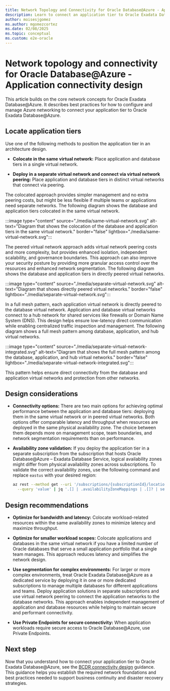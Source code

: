 ```yaml
---
title: Network Topology and Connectivity for Oracle Database@Azure - Application Connectivity Design
description: Learn to connect an application tier to Oracle Exadata Database@Azure. This article covers network concepts and best practices for integrating application and database tiers in virtual networks.
author: moisesjgomez
ms.author: mgomezcortez
ms.date: 02/08/2025
ms.topic: conceptual
ms.custom: e2e-oracle
---
```


# Network topology and connectivity for Oracle Database@Azure - Application connectivity design

This article builds on the core network concepts for Oracle Exadata Database@Azure. It describes best practices for how to configure and manage Azure networking to connect your application tier to Oracle Exadata Database@Azure.

## Locate application tiers

Use one of the following methods to position the application tier in an architecture design.

- **Colocate in the same virtual network:** Place application and database tiers in a single virtual network.

- **Deploy in a separate virtual network and connect via virtual network peering:** Place application and database tiers in distinct virtual networks that connect via peering.

The colocated approach provides simpler management and no extra peering costs, but might be less flexible if multiple teams or applications need separate networks. The following diagram shows the database and application tiers colocated in the same virtual network.

:::image type="content" source="./media/same-virtual-network.svg" alt-text="Diagram that shows the colocation of the database and application tiers in the same virtual network." border="false" lightbox="./media/same-virtual-network.svg":::

The peered virtual network approach adds virtual network peering costs and more complexity, but provides enhanced isolation, independent scalability, and governance boundaries. This approach can also improve your security posture by providing more granular access control over the resources and enhanced network segmentation. The following diagram shows the database and application tiers in directly peered virtual networks.

:::image type="content" source="./media/separate-virtual-network.svg" alt-text="Diagram that shows directly peered virtual networks." border="false" lightbox="./media/separate-virtual-network.svg":::

In a full mesh pattern, each application virtual network is directly peered to the database virtual network. Application and database virtual networks connect to a hub network for shared services like firewalls or Domain Name System (DNS). This design helps ensure low-latency direct communication while enabling centralized traffic inspection and management. The following diagram shows a full mesh pattern among database, application, and hub virtual networks.

:::image type="content" source="./media/separate-virtual-network-integrated.svg" alt-text="Diagram that shows the full mesh pattern among the database, application, and hub virtual networks." border="false" lightbox="./media/separate-virtual-network-integrated.svg":::

This pattern helps ensure direct connectivity from the database and application virtual networks and protection from other networks.

## Design considerations

- **Connectivity options:** There are two main options for achieving optimal performance between the application and database tiers: deploying them in the same virtual network or in peered virtual networks. Both options offer comparable latency and throughput when resources are deployed in the same physical availability zone. The choice between them depends more on management scope, team boundaries, and network segmentation requirements than on performance.

- **Availability zone validation:** If you deploy the application tier in a separate subscription from the subscription that hosts Oracle Database@Azure – Exadata Database Service, logical availability zones might differ from physical availability zones across subscriptions. To validate the correct availability zones, use the following command and replace `eastus` with your desired region:

  ```bash
  az rest --method get --uri '/subscriptions/{subscriptionId}/locations?api-version=2022-12-01' \
    --query 'value' | jq '.[] | .availabilityZoneMappings | .[]? | select(.physicalZone | contains("eastus"))'
  ```

## Design recommendations

- **Optimize for bandwidth and latency:** Colocate workload-related resources within the same availability zones to minimize latency and maximize throughput.

- **Optimize for smaller workload scopes:** Colocate applications and databases in the same virtual network if you have a limited number of Oracle databases that serve a small application portfolio that a single team manages. This approach reduces latency and simplifies the network design.

- **Use segmentation for complex environments:** For larger or more complex environments, treat Oracle Exadata Database@Azure as a dedicated service by deploying it in one or more dedicated subscriptions to manage multiple databases for different applications and teams. Deploy application solutions in separate subscriptions and use virtual network peering to connect the application networks to the database networks. This approach enables independent management of application and database resources while helping to maintain secure and performant connectivity.

- **Use Private Endpoints for secure connectivity:** When application workloads require secure access to Oracle Database@Azure, use Private Endpoints.

## Next step

Now that you understand how to connect your application tier to Oracle Exadata Database@Azure, see the [BCDR connectivity design](./business-continuity-disaster-recovery-connectivity-design.md) guidance. This guidance helps you establish the required network foundations and best practices needed to support business continuity and disaster recovery strategies.
